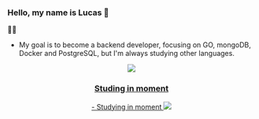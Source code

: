 ### Hello, my name is Lucas 👋

  👨‍💻
- My goal is to become a backend developer, focusing on GO, mongoDB, Docker and PostgreSQL, but I'm always studying other languages.

<div align="center" >
<a href="https://skillicons.dev"   >
  <img src="https://skillicons.dev/icons?i=git,ts,react,go,docker,mongodb,postgres," />

### Studing in moment
  <div align=center"> 
  - Studying in moment
  <a href="https://skillicons.dev"   >
    <img src="https://skillicons.dev/icons?i=prisma,tailwind,ts,react,nextjs" />
  </div>
  </a>
</a>
  </div>
